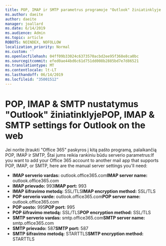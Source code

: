 ```yaml
---
title: POP, IMAP ir SMTP parametrus programoje "Outlook" žiniatinklyje
ms.author: daeite
author: daeite
manager: joallard
ms.date: 6/14/2019
ms.audience: Admin
ms.topic: article
ROBOTS: NOINDEX, NOFOLLOW
localization_priority: Normal
ms.custom: ''
ms.openlocfilehash: 04ff09b33024c6373570acbd2ee95f368e8ca0bc
ms.sourcegitcommit: efed0ae44bd6c61d751dd008b2885bd7e7d86521
ms.translationtype: MT
ms.contentlocale: lt-LT
ms.lasthandoff: 06/14/2019
ms.locfileid: "35001512"
---
```

# <a name="pop-imap--smtp-settings-for-outlook-on-the-web"></a><span data-ttu-id="3e5f0-102">POP, IMAP & SMTP nustatymus "Outlook" žiniatinklyje</span><span class="sxs-lookup"><span data-stu-id="3e5f0-102">POP, IMAP & SMTP settings for Outlook on the web</span></span>

<span data-ttu-id="3e5f0-103">Jei norite įtraukti "Office 365" paskyros į kitą pašto programą, palaikančią POP, IMAP ir SMTP, Štai jums reikia rankiniu būdu serverio parametrus:</span><span class="sxs-lookup"><span data-stu-id="3e5f0-103">If you want to add your Office 365 account to another mail app that supports POP, IMAP, or SMTP, here are the manual server settings you'll need:</span></span>
  
- <span data-ttu-id="3e5f0-104">**IMAP serverio vardas:** outlook.office365.com</span><span class="sxs-lookup"><span data-stu-id="3e5f0-104">**IMAP server name:** outlook.office365.com</span></span>
- <span data-ttu-id="3e5f0-105">**IMAP prievado:** 993</span><span class="sxs-lookup"><span data-stu-id="3e5f0-105">**IMAP port:** 993</span></span>
- <span data-ttu-id="3e5f0-106">**IMAP šifravimo metodą:** SSL/TLS</span><span class="sxs-lookup"><span data-stu-id="3e5f0-106">**IMAP encryption method:** SSL/TLS</span></span>
- <span data-ttu-id="3e5f0-107">**POP serverio varde:** outlook.office365.com</span><span class="sxs-lookup"><span data-stu-id="3e5f0-107">**POP server name:** outlook.office365.com</span></span>  
- <span data-ttu-id="3e5f0-108">**POP uosto:** 995</span><span class="sxs-lookup"><span data-stu-id="3e5f0-108">**POP port:** 995</span></span>  
- <span data-ttu-id="3e5f0-109">**POP šifravimo metodą:** SSL/TLS</span><span class="sxs-lookup"><span data-stu-id="3e5f0-109">**POP encryption method:** SSL/TLS</span></span>  
- <span data-ttu-id="3e5f0-110">**SMTP serverio vardas:** smtp.office365.com</span><span class="sxs-lookup"><span data-stu-id="3e5f0-110">**SMTP server name:** smtp.office365.com</span></span>
- <span data-ttu-id="3e5f0-111">**SMTP prievado:** 587</span><span class="sxs-lookup"><span data-stu-id="3e5f0-111">**SMTP port:** 587</span></span>
- <span data-ttu-id="3e5f0-112">**SMTP šifravimo metodą:** STARTTLS</span><span class="sxs-lookup"><span data-stu-id="3e5f0-112">**SMTP encryption method:** STARTTLS</span></span>